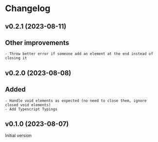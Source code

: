 # Changelog

## v0.2.1 (2023-08-11)

## Other improvements

    - Throw better error if someone add an element at the end instead of closing it

## v0.2.0 (2023-08-08)

## Added

    - Handle void elements as expected (no need to close them, ignore closed void elements)
    - Add Typescript Typings

## v0.1.0 (2023-08-07)

Initial version

